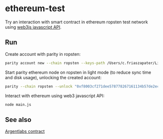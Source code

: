 # ethereum-test

Try an interaction with smart contract in ethereum ropsten test network using [web3js javascript API](https://github.com/ethereum/web3.js/).

## Run

Create account with parity in ropsten:

```sh
parity account new --chain ropsten --keys-path /Users/c.friaszapater/Library/Application\ Support/io.parity.ethereum/keys
```

Start parity ethereum node on ropsten in light mode (to reduce sync time and disk usage), unlocking the created account:

```sh
parity --chain ropsten --unlock "0xf8003cf271dee578778267161134b57de2ecb240" --password pwd.txt --bootnodes "enode://6332792c4a00e3e4ee0926ed89e0d27ef985424d97b6a45bf0f23e51f0dcb5e66b875777506458aea7af6f9e4ffb69f43f3778ee73c81ed9d34c51c4b16b0b0f@52.232.243.152:30303,enode://94c15d1b9e2fe7ce56e458b9a3b672ef11894ddedd0c6f247e0f1d3487f52b66208fb4aeb8179fce6e3a749ea93ed147c37976d67af557508d199d9594c35f09@192.81.208.223:30303" --light
```

Interact with ethereum using web3 javascript API:

```sh
node main.js
```

## See also

[Argentlabs contract](https://github.com/argentlabs/application)
